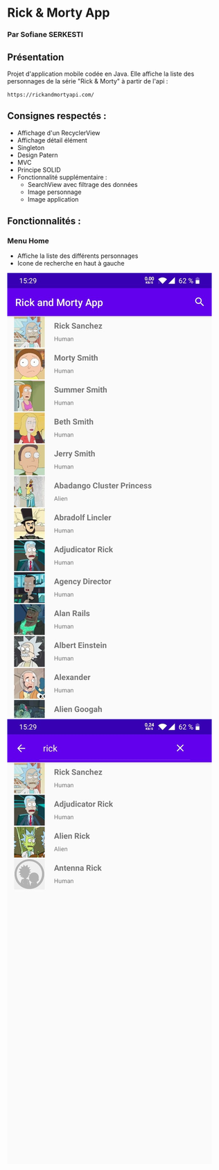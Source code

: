 # Rick & Morty App

### Par Sofiane SERKESTI


## Présentation

Projet d'application mobile codée en Java.
Elle affiche la liste des personnages de la série "Rick & Morty" à partir de l'api :
````
https://rickandmortyapi.com/
````

## Consignes respectés :
- Affichage d'un RecyclerView
- Affichage détail élément
- Singleton
- Design Patern
- MVC
- Principe SOLID
- Fonctionnalité supplémentaire :
	- SearchView avec filtrage des données
	- Image personnage
	- Image application


## Fonctionnalités :

### Menu Home
- Affiche la liste des différents personnages
- Icone de recherche en haut à gauche

<img src="img_readme/liste.png" alt="liste personnages">   <img src="img_readme/recherche.png" alt="fonctionnalité recherche">

